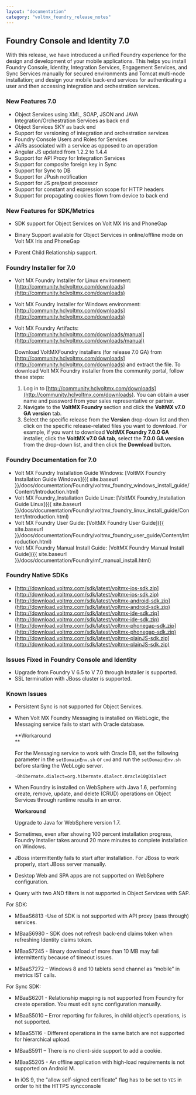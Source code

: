 ```yaml
---
layout: "documentation"
category: "voltmx_foundry_release_notes"
---
```

                          

Foundry Console and Identity 7.0
-------------------------------------

With this release, we have introduced a unified Foundry experience for the design and development of your mobile applications. This helps you install Foundry Console, Identity, Integration Services, Engagement Services, and Sync Services manually for secured environments and Tomcat multi-node installation; and design your mobile back-end services for authenticating a user and then accessing integration and orchestration services.

### New Features 7.0

*   Object Services using XML, SOAP, JSON and JAVA Integration/Orchestration Services as back end
*   Object Services SKY as back end
*   Support for versioning of integration and orchestration services
*   Foundry Console Users and Roles for Services
*   JARs associated with a service as opposed to an operation
*   Angular JS updated from 1.2.2 to 1.4.4
*   Support for API Proxy for Integration Services
*   Support for composite foreign key in Sync
*   Support for Sync to DB
*   Support for JPush notification
*   Support for JS pre/post processor
*   Support for constant and expression scope for HTTP headers
*   Support for propagating cookies flown from device to back end

### New Features for SDK/Metrics

*   SDK support for Object Services on Volt MX Iris and PhoneGap
*   Binary Support available for Object Services in online/offline mode on Volt MX Iris and PhoneGap

*   Parent Child Relationship support.

### Foundry Installer for 7.0

*   Volt MX Foundry Installer for Linux environment: [](http://download.voltmx.com/installer/mobilefoundry/beta-70/latest/VoltMXFoundrySetup.tar.gz)[http://community.hclvoltmx.com/downloads](http://community.hclvoltmx.com/downloads)
*   Volt MX Foundry Installer for Windows environment: [](http://download.voltmx.com/installer/mobilefoundry/beta-70/latest/VoltMXFoundrySetup.zip)[http://community.hclvoltmx.com/downloads](http://community.hclvoltmx.com/downloads)
*   Volt MX Foundry Artifacts: [http://community.hclvoltmx.com/downloads/manual](http://community.hclvoltmx.com/downloads/manual)
    
    Download VoltMXFoundry installers (for release 7.0 GA) from [http://community.hclvoltmx.com/downloads](http://community.hclvoltmx.com/downloads) and extract the file. To download Volt MX Foundry installer from the community portal, follow these steps:
    
    1.  Log in to [http://community.hclvoltmx.com/downloads](http://community.hclvoltmx.com/downloads). You can obtain a user name and password from your sales representative or partner.
    2.  Navigate to the **VoltMX Foundry** section and click the **VoltMX v7.0 GA version** tab.
    3.  Select the specific release from the **Version** drop-down list and then click on the specific release-related files you want to download. For example, if you want to download **VoltMX Foundry 7.0.0 GA** installer, click the **VoltMX v7.0 GA tab**, select the **7.0.0 GA version** from the drop-down list, and then click the **Download** button.

### Foundry Documentation for 7.0

*   Volt MX Foundry Installation Guide Windows: [VoltMX Foundry Installation Guide Windows]({{ site.baseurl }}/docs/documentation/Foundry/voltmx_foundry_windows_install_guide/Content/Introduction.html)
*   Volt MX Foundry\_Installation Guide Linux: [VoltMX Foundry\_Installation Guide Linux]({{ site.baseurl }}/docs/documentation/Foundry/voltmx_foundry_linux_install_guide/Content/Introduction.html)
*   Volt MX Foundry User Guide: [VoltMX Foundry User Guide]({{ site.baseurl }}/docs/documentation/Foundry/voltmx_foundry_user_guide/Content/Introduction.html)
*   Volt MX Foundry Manual Install Guide: [VoltMX Foundry Manual Install Guide]({{ site.baseurl }}/docs/documentation/Foundry/mf_manual_install.html)

### Foundry Native SDKs

*   [http://download.voltmx.com/sdk/latest/voltmx-ios-sdk.zip](http://download.voltmx.com/sdk/latest/voltmx-ios-sdk.zip)
*   [http://download.voltmx.com/sdk/latest/voltmx-android-sdk.zip](http://download.voltmx.com/sdk/latest/voltmx-android-sdk.zip)
*   [http://download.voltmx.com/sdk/latest/voltmx-ide-sdk.zip](http://download.voltmx.com/sdk/latest/voltmx-ide-sdk.zip)
*   [http://download.voltmx.com/sdk/latest/voltmx-phonegap-sdk.zip](http://download.voltmx.com/sdk/latest/voltmx-phonegap-sdk.zip)
*   [http://download.voltmx.com/sdk/latest/voltmx-plainJS-sdk.zip](http://download.voltmx.com/sdk/latest/voltmx-plainJS-sdk.zip)

  

### Issues Fixed in Foundry Console and Identity

*   Upgrade from Foundry V 6.5 to V 7.0 through Installer is supported.
*   SSL termination with JBoss cluster is supported.

### Known Issues

*   Persistent Sync is not supported for Object Services.

*   When Volt MX Foundry Messaging is installed on WebLogic, the Messaging service fails to start with Oracle database.  
    
    **Workaround  
    **
    
    For the Messaging service to work with Oracle DB, set the following parameter in the `setDomainEnv.sh` or `cmd` and run the `setDomainEnv.sh` before starting the WebLogic server.
    
    `-Dhibernate.dialect=org.hibernate.dialect.Oracle10gDialect`
    

*   When Foundry is installed on WebSphere with Java 1.6, performing create, remove, update, and delete (CRUD) operations on Object Services through runtime results in an error.
    
    **Workaround**
    
    Upgrade to Java for WebSphere version 1.7.
    
*   Sometimes, even after showing 100 percent installation progress, Foundry Installer takes around 20 more minutes to complete installation on Windows.
*   JBoss intermittently fails to start after installation. For JBoss to work properly, start JBoss server manually.

*   Desktop Web and SPA apps are not supported on WebSphere configuration.
*   Query with two AND filters is not supported in Object Services with SAP.

For SDK:

*   MBaaS6813 -Use of SDK is not supported with API proxy (pass through) services.
*   MBaaS6980 - SDK does not refresh back-end claims token when refreshing Identity claims token.
    
*   MBaaS7245 - Binary download of more than 10 MB may fail intermittently because of timeout issues.
    
*   MBaaS7272 – Windows 8 and 10 tablets send channel as “mobile” in metrics IST calls.
    

For Sync SDK:

*   MBaaS6201 - Relationship mapping is not supported from Foundry for create operation. You must edit sync configuration manually.
*   MBaaS5010 – Error reporting for failures, in child object’s operations, is not supported.
*   MBaaS5116 - Different operations in the same batch are not supported for hierarchical upload.
*   MBaaS5911 – There is no client-side support to add a cookie.
*   MBaaS5205 - An offline application with high-load requirements is not supported on Android M.
    
*   In iOS 9, the "allow self-signed certificate" flag has to be set to `YES` in order to hit the HTTPS syncconsole
